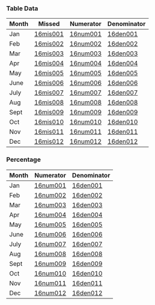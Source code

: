 ### Table Data

Month | Missed | Numerator | Denominator | 
----- | ------ | ----------| ----------- |
Jan|[16mis001](https://github.com/Edward-Yao31/Salud-Y-Vida-Report/blob/master/unique-id-repo/missed/16mis001.md) | [16num001](https://github.com/Edward-Yao31/Salud-Y-Vida-Report/blob/master/unique-id-repo/num/16num001.md) | [16den001](https://github.com/Edward-Yao31/Salud-Y-Vida-Report/blob/master/unique-id-repo/den/16den001.md)
Feb|[16mis002](https://github.com/Edward-Yao31/Salud-Y-Vida-Report/blob/master/unique-id-repo/missed/16mis002.md) | [16num002](https://github.com/Edward-Yao31/Salud-Y-Vida-Report/blob/master/unique-id-repo/num/16num002.md) | [16den002](https://github.com/Edward-Yao31/Salud-Y-Vida-Report/blob/master/unique-id-repo/den/16den002.md)
Mar|[16mis003](https://github.com/Edward-Yao31/Salud-Y-Vida-Report/blob/master/unique-id-repo/missed/16mis003.md) | [16num003](https://github.com/Edward-Yao31/Salud-Y-Vida-Report/blob/master/unique-id-repo/num/16num003.md) | [16den003](https://github.com/Edward-Yao31/Salud-Y-Vida-Report/blob/master/unique-id-repo/den/16den003.md)
Apr|[16mis004](https://github.com/Edward-Yao31/Salud-Y-Vida-Report/blob/master/unique-id-repo/missed/16mis004.md) | [16num004](https://github.com/Edward-Yao31/Salud-Y-Vida-Report/blob/master/unique-id-repo/num/16num004.md) | [16den004](https://github.com/Edward-Yao31/Salud-Y-Vida-Report/blob/master/unique-id-repo/den/16den004.md)
May|[16mis005](https://github.com/Edward-Yao31/Salud-Y-Vida-Report/blob/master/unique-id-repo/missed/16mis005.md) | [16num005](https://github.com/Edward-Yao31/Salud-Y-Vida-Report/blob/master/unique-id-repo/num/16num005.md) | [16den005](https://github.com/Edward-Yao31/Salud-Y-Vida-Report/blob/master/unique-id-repo/den/16den005.md)
June|[16mis006](https://github.com/Edward-Yao31/Salud-Y-Vida-Report/blob/master/unique-id-repo/missed/16mis006.md) | [16num006](https://github.com/Edward-Yao31/Salud-Y-Vida-Report/blob/master/unique-id-repo/num/16num006.md) | [16den006](https://github.com/Edward-Yao31/Salud-Y-Vida-Report/blob/master/unique-id-repo/den/16den006.md)
July|[16mis007](https://github.com/Edward-Yao31/Salud-Y-Vida-Report/blob/master/unique-id-repo/missed/16mis007.md) | [16num007](https://github.com/Edward-Yao31/Salud-Y-Vida-Report/blob/master/unique-id-repo/num/16num007.md) | [16den007](https://github.com/Edward-Yao31/Salud-Y-Vida-Report/blob/master/unique-id-repo/den/16den007.md)
Aug|[16mis008](https://github.com/Edward-Yao31/Salud-Y-Vida-Report/blob/master/unique-id-repo/missed/16mis008.md) | [16num008](https://github.com/Edward-Yao31/Salud-Y-Vida-Report/blob/master/unique-id-repo/num/16num008.md) | [16den008](https://github.com/Edward-Yao31/Salud-Y-Vida-Report/blob/master/unique-id-repo/den/16den008.md)
Sept|[16mis009](https://github.com/Edward-Yao31/Salud-Y-Vida-Report/blob/master/unique-id-repo/missed/16mis009.md) | [16num009](https://github.com/Edward-Yao31/Salud-Y-Vida-Report/blob/master/unique-id-repo/num/16num009.md) | [16den009](https://github.com/Edward-Yao31/Salud-Y-Vida-Report/blob/master/unique-id-repo/den/16den009.md)
Oct|[16mis010](https://github.com/Edward-Yao31/Salud-Y-Vida-Report/blob/master/unique-id-repo/missed/16mis010.md) | [16num010](https://github.com/Edward-Yao31/Salud-Y-Vida-Report/blob/master/unique-id-repo/num/16num010.md) | [16den010](https://github.com/Edward-Yao31/Salud-Y-Vida-Report/blob/master/unique-id-repo/den/16den010.md)
Nov|[16mis011](https://github.com/Edward-Yao31/Salud-Y-Vida-Report/blob/master/unique-id-repo/missed/16mis011.md) | [16num011](https://github.com/Edward-Yao31/Salud-Y-Vida-Report/blob/master/unique-id-repo/num/16num011.md) | [16den011](https://github.com/Edward-Yao31/Salud-Y-Vida-Report/blob/master/unique-id-repo/den/16den011.md)
Dec|[16mis012](https://github.com/Edward-Yao31/Salud-Y-Vida-Report/blob/master/unique-id-repo/missed/16mis012.md) | [16num012](https://github.com/Edward-Yao31/Salud-Y-Vida-Report/blob/master/unique-id-repo/num/16num012.md) | [16den012](https://github.com/Edward-Yao31/Salud-Y-Vida-Report/blob/master/unique-id-repo/den/16den012.md)


### Percentage
Month | Numerator | Denominator | 
----- | ----------| ----------- |
Jan|[16num001](https://github.com/Edward-Yao31/Salud-Y-Vida-Report/blob/master/unique-id-repo/num/16num001.md) | [16den001](https://github.com/Edward-Yao31/Salud-Y-Vida-Report/blob/master/unique-id-repo/den/16den001.md)
Feb|[16num002](https://github.com/Edward-Yao31/Salud-Y-Vida-Report/blob/master/unique-id-repo/num/16num002.md) | [16den002](https://github.com/Edward-Yao31/Salud-Y-Vida-Report/blob/master/unique-id-repo/den/16den002.md)
Mar|[16num003](https://github.com/Edward-Yao31/Salud-Y-Vida-Report/blob/master/unique-id-repo/num/16num003.md) | [16den003](https://github.com/Edward-Yao31/Salud-Y-Vida-Report/blob/master/unique-id-repo/den/16den003.md)
Apr|[16num004](https://github.com/Edward-Yao31/Salud-Y-Vida-Report/blob/master/unique-id-repo/num/16num004.md) | [16den004](https://github.com/Edward-Yao31/Salud-Y-Vida-Report/blob/master/unique-id-repo/den/16den004.md)
May|[16num005](https://github.com/Edward-Yao31/Salud-Y-Vida-Report/blob/master/unique-id-repo/num/16num005.md) | [16den005](https://github.com/Edward-Yao31/Salud-Y-Vida-Report/blob/master/unique-id-repo/den/16den005.md)
June|[16num006](https://github.com/Edward-Yao31/Salud-Y-Vida-Report/blob/master/unique-id-repo/num/16num006.md) | [16den006](https://github.com/Edward-Yao31/Salud-Y-Vida-Report/blob/master/unique-id-repo/den/16den006.md)
July|[16num007](https://github.com/Edward-Yao31/Salud-Y-Vida-Report/blob/master/unique-id-repo/num/16num007.md) | [16den007](https://github.com/Edward-Yao31/Salud-Y-Vida-Report/blob/master/unique-id-repo/den/16den007.md)
Aug|[16num008](https://github.com/Edward-Yao31/Salud-Y-Vida-Report/blob/master/unique-id-repo/num/16num008.md) | [16den008](https://github.com/Edward-Yao31/Salud-Y-Vida-Report/blob/master/unique-id-repo/den/16den008.md)
Sept|[16num009](https://github.com/Edward-Yao31/Salud-Y-Vida-Report/blob/master/unique-id-repo/num/16num009.md) | [16den009](https://github.com/Edward-Yao31/Salud-Y-Vida-Report/blob/master/unique-id-repo/den/16den009.md)
Oct|[16num010](https://github.com/Edward-Yao31/Salud-Y-Vida-Report/blob/master/unique-id-repo/num/16num010.md) | [16den010](https://github.com/Edward-Yao31/Salud-Y-Vida-Report/blob/master/unique-id-repo/den/16den010.md)
Nov| [16num011](https://github.com/Edward-Yao31/Salud-Y-Vida-Report/blob/master/unique-id-repo/num/16num011.md) | [16den011](https://github.com/Edward-Yao31/Salud-Y-Vida-Report/blob/master/unique-id-repo/den/16den011.md)
Dec|[16num012](https://github.com/Edward-Yao31/Salud-Y-Vida-Report/blob/master/unique-id-repo/num/16num012.md) | [16den012](https://github.com/Edward-Yao31/Salud-Y-Vida-Report/blob/master/unique-id-repo/den/16den012.md)
